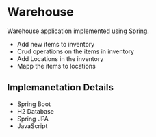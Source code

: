 # Warehouse
Warehouse application implemented using Spring.

  -	Add new items to inventory
  -	Crud operations on the items in inventory
  -	Add Locations in the inventory
  -	Mapp the items to locations
  
## Implemanetation Details

  -	Spring Boot
  -	H2 Database
  -	Spring JPA
  -	JavaScript
  
